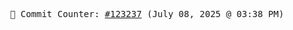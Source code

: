 <p align="center">
    <samp>
        📮 Commit Counter: <a href="https://github.com/Javascript-void0/Javascript-void0/commits/main">#123237</a> (July 08, 2025 @ 03:38 PM)
    </samp>
</p>